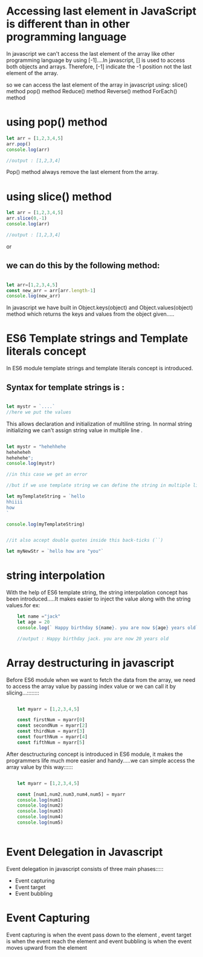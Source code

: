 # Accessing last element in JavaScript is different than in other programming language
In javascript we can't access the last element of the array like other programming language by using [-1]....In javascript, [] is used to access both objects and arrays. Therefore, [-1] indicate the -1 position not the last element of the array.

so we can access the last element of the array in javascript using:
slice() method
pop() method
Reduce() method
Reverse() method
ForEach() method

# using pop() method

```javaScript
let arr = [1,2,3,4,5]
arr.pop()
console.log(arr)

//output : [1,2,3,4]

```
<p>Pop() method always remove the last element from the array.</p>

# using slice() method

```javaScript
let arr = [1,2,3,4,5]
arr.slice(0,-1)
console.log(arr)

//output : [1,2,3,4]


```

or 
<h2>we can do this by the following method:</h2>

```javaScript

let arr=[1,2,3,4,5]
const new_arr = arr[arr.length-1]
console.log(new_arr)

```



<p>In javascript we have built in Object.keys(object) and Object.values(object) method which returns the keys and values from the object given.....</p>



# ES6 Template strings and Template literals concept

<p>In ES6 module template strings and template literals concept is introduced.</p>
<h2>Syntax for template strings is : </h2>

```javascript

let mystr = `....`
//here we put the values
```
<p>This allows declaration and initialization of multiline string. In normal string initializing we can't assign string value in multiple line . </p>


```javascript

let mystr = "hehehhehe
heheheheh
hehehehe";
console.log(mystr)

//in this case we get an error

//but if we use template string we can define the string in multiple line

let myTemplateString = `hello
hhiiii
how
`

console.log(myTemplateString)


//it also accept double quotes inside this back-ticks (``)

let myNewStr = `hello how are "you"`

```

# string interpolation
<p>With the help of ES6 template string, the string interpolation concept has been introduced.....It makes easier to inject the value along with the string values.for ex: </p>

```javascript
    let name ="jack"
    let age = 20
    console.log(` Happy birthday ${name}. you are now ${age} years old`)

    //output : Happy birthday jack. you are now 20 years old

```



# Array destructuring in javascript

<p>Before ES6 module when we want to fetch the data from the array, we need to access the array value by passing index value or we can call it by slicing...::::::::</p> 

```javascript

    let myarr = [1,2,3,4,5]

    const firstNum = myarr[0]
    const secondNum = myarr[2]
    const thirdNum = myarr[3]
    const fourthNum = myarr[4]
    const fifthNum = myarr[5]

```

<p>After  desctructuring concept is introduced in ES6 module, it makes the programmers life much more easier and handy.....we can simple access the array value by this way:::::: </p>

```javascript

    let myarr = [1,2,3,4,5]

    const [num1,num2,num3,num4,num5] = myarr
    console.log(num1)
    console.log(num2)
    console.log(num3)
    console.log(num4)
    console.log(num5)



```


# Event Delegation in Javascript
<p>Event delegation in javascript consists of three main phases:::::</p>
<ul>
    <li>Event capturing</li>
    <li>Event target</li>
    <li>Event bubbling</li>

</ul>

# Event Capturing

<p> Event capturing is when the event pass down to the element , event target is when the event reach the element and event bubbling is when the event moves upward from the element </p>